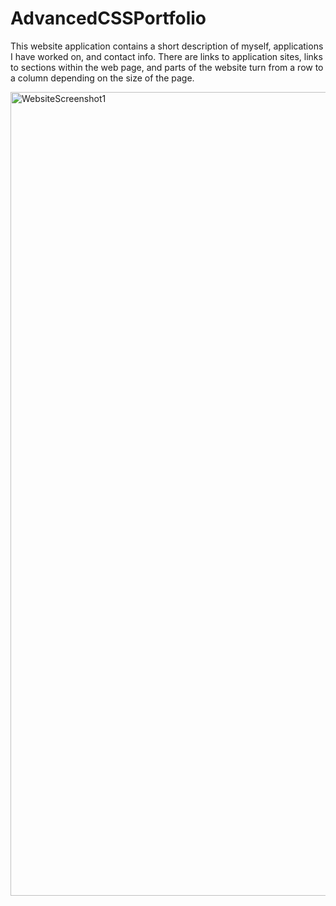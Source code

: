# AdvancedCSSPortfolio

This website application contains a short description of myself, applications I have worked on, and contact info.  There are links to application sites, links to sections within the web page, and parts of the website turn from a row to a column depending on the size of the page.  

<img width="1286" alt="WebsiteScreenshot1" src="https://user-images.githubusercontent.com/84750505/122854825-2969ef80-d2c9-11eb-8a8b-2dc2a33af11a.png">



